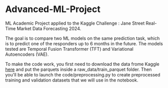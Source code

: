 # Advanced-ML-Project
ML Academic Project applied to the Kaggle Challenge : Jane Street Real-Time Market Data Forecasting 2024.


The goal is to compare two ML models on the same prediction task, which is to predict one of the responders up to 6 months in the future. The models tested are Temporal Fusion Transformer (TFT) and Variational Autoencoders (VAE). 

To make the code work, you first need to download the data frome Kaggle [here](https://www.kaggle.com/competitions/jane-street-real-time-market-data-forecasting/data) and put the parquets inside a raw_data/train_parquet folder. Then you'll be able to launch the code/preprocessing.py to create preprocessed training and validation datasets that we will use in the notebook.